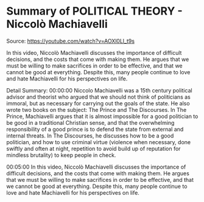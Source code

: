 # Summary of POLITICAL THEORY - Niccolò Machiavelli

Source: https://youtube.com/watch?v=AOXl0Ll_t9s

In this video, Niccolò Machiavelli discusses the importance of difficult decisions, and the costs that come with making them. He argues that we must be willing to make sacrifices in order to be effective, and that we cannot be good at everything. Despite this, many people continue to love and hate Machiavelli for his perspectives on life.

Detail Summary: 
00:00:00
Niccolo Machiavelli was a 15th century political advisor and theorist who argued that we should not think of politicians as immoral, but as necessary for carrying out the goals of the state. He also wrote two books on the subject: The Prince and The Discourses. In The Prince, Machiavelli argues that it is almost impossible for a good politician to be good in a traditional Christian sense, and that the overwhelming responsibility of a good prince is to defend the state from external and internal threats. In The Discourses, he discusses how to be a good politician, and how to use criminal virtue (violence when necessary, done swiftly and often at night, repetition to avoid build up of reputation for mindless brutality) to keep people in check.

00:05:00
In this video, Niccolò Machiavelli discusses the importance of difficult decisions, and the costs that come with making them. He argues that we must be willing to make sacrifices in order to be effective, and that we cannot be good at everything. Despite this, many people continue to love and hate Machiavelli for his perspectives on life.

